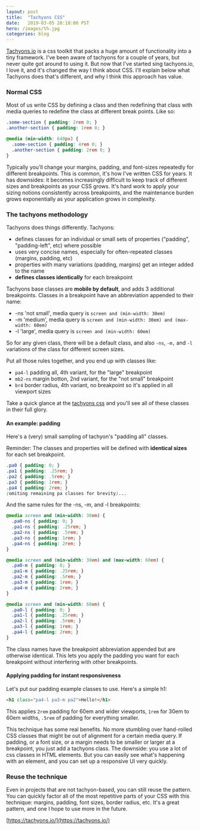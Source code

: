 ```yaml
---
layout: post
title:  "Tachyons CSS"
date:   2019-03-05 20:18:00 PST
hero: /images/th.jpg
categories: blog
---
```


[Tachyons.io] is a css toolkit that packs a huge amount of functionality into a tiny framework. I've been aware of tachyons for a couple of years, but never quite got around to using it. But now that I've started sing tachyons.io, I love it, and it's changed the way I think about CSS. I'll explain below what Tachyons does that's different, and why I think this approach has value.

### Normal CSS

Most of us write CSS by defining a class and then redefining that class with media queries to redefine the class at different break points. Like so:

```css
.some-section { padding: 2rem 0; }
.another-section { padding: 1rem 0; }

@media (min-width: 640px) {
  .some-section { padding: 4rem 0; }
  .another-section { padding: 2rem 0; }
}
```

Typically you'll change your margins, padding, and font-sizes repeatedly for different breakpoints. This is common, it's how I've written CSS for years. It has downsides: it becomes increasingly difficult to keep track of different sizes and breakpoints as your CSS grows. It's hard work to apply your sizing notions consistently across breakpoints, and the maintenance burden grows exponentially as your application grows in complexity.

### The tachyons methodology

Tachyons does things differently. Tachyons:
- defines classes for an individual or small sets of properties ("padding", "padding-left", etc) where possible
- uses very concise names, especially for often-repeated classes (margins, padding, etc)
- properties with many variations (padding, margins) get an integer added to the name
- __defines classes identically__ for each breakpoint

Tachyons base classes are __mobile by default__, and adds 3 additional breakpoints. Classes in a breakpoint have an abbreviation appended to their name:
- -ns 'not small', media query is `screen and (min-width: 30em)`
- -m 'medium', media query is `screen and (min-width: 30em) and (max-width: 60em)`
- -l 'large', media query is `screen and (min-width: 60em)`

So for any given class, there will be a default class, and also `-ns`, `-m,` and `-l` variations of the class for different screen sizes. 

Put all those rules together, and you end up with classes like:
- `pa4-l` padding all, 4th variant, for the "large" breakpoint
- `mb2-ns` margin botton, 2nd variant, for the "not small" breakpoint
- `br4` border radius, 4th variant, no breakpoint so it's applied in all viewport sizes

Take a quick glance at the [tachyons css] and you'll see all of these classes in their full glory.

#### An example: padding

Here's a (very) small sampling of tachyon's "padding all" classes.

Reminder: The classes and  properties will be defined with __identical sizes__ for each set breakpoint.

```css
.pa0 { padding: 0; }
.pa1 { padding: .25rem; }
.pa2 { padding: .5rem; }
.pa3 { padding: 1rem; }
.pa4 { padding: 2rem; }
(omiting remaining pa classes for brevity)...
```

And the same rules for the -ns, -m, and -l breakpoints:

```css
@media screen and (min-width: 30em) {
  .pa0-ns { padding: 0; }
  .pa1-ns { padding: .25rem; }
  .pa2-ns { padding: .5rem; }
  .pa3-ns { padding: 1rem; }
  .pa4-ns { padding: 2rem; }
}

@media screen and (min-width: 30em) and (max-width: 60em) {
  .pa0-m { padding: 0; }
  .pa1-m { padding: .25rem; }
  .pa2-m { padding: .5rem; }
  .pa3-m { padding: 1rem; }
  .pa4-m { padding: 2rem; }
}

@media screen and (min-width: 60em) {
  .pa0-l { padding: 0; }
  .pa1-l { padding: .25rem; }
  .pa2-l { padding: .5rem; }
  .pa3-l { padding: 1rem; }
  .pa4-l { padding: 2rem; }
}
```

The class names have the breakpoint abbreviation appended but are otherwise identical. This lets you apply the padding you want for each breakpoint without interfering with other breakpoints.

#### Applying padding for instant responsiveness

Let's put our padding example classes to use. Here's a simple h1:

```html
<h1 class="pa4-l pa3-m pa2">Hello!</h1>
```

This applies `2rem` padding for 60em and wider viewports, `1rem` for 30em to 60em widths, `.5rem` of padding for everything smaller.

This technique has some real benefits. No more stumbling over hand-rolled CSS classes that might be out of alignment for a certain media query. If padding, or a font size, or a margin needs to be smaller or larger at a breakpoint, you just add a tachyons class. The downside: you use a lot of css classes in HTML elements. But you can easily see what's happening with an element, and you can set up a responsive UI very quickly.

### Reuse the technique

Even in projects that are not tachyon-based, you can still reuse the pattern. You can quickly factor all of the most repetitive parts of your CSS with this technique: margins, padding, font sizes, border radius, etc. It's a great pattern, and one I hope to use more in the future.


[https://tachyons.io/](https://tachyons.io/)

[tachyons.io]: https://tachyons.io/
[tachyons css]: https://github.com/tachyons-css/tachyons/blob/master/css/tachyons.css
